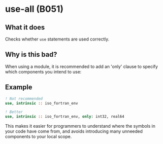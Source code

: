 # use-all (B051)
## What it does
Checks whether `use` statements are used correctly.

## Why is this bad?
When using a module, it is recommended to add an 'only' clause to specify which
components you intend to use:

## Example
```f90
! Not recommended
use, intrinsic :: iso_fortran_env

! Better
use, intrinsic :: iso_fortran_env, only: int32, real64
```

This makes it easier for programmers to understand where the symbols in your
code have come from, and avoids introducing many unneeded components to your
local scope.